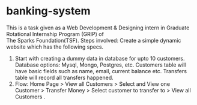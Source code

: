 # banking-system
 This is a task given as a Web Development & Designing intern in Graduate Rotational Internship Program (GRIP) of  
 The Sparks Foundation(TSF). 
 Steps involved:
 Create a simple dynamic website which has the following specs.
 1) Start with creating a dummy data in database for upto 10
customers. Database options: Mysql, Mongo, Postgres, etc.
Customers table will have basic fields such as name, email,
current balance etc. Transfers table will record all transfers
happened.
2) Flow: Home Page > View all Customers > Select and View one
Customer > Transfer Money > Select customer to transfer to >
View all Customers .
